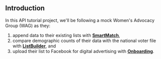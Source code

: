 ## Introduction
In this API tutorial project, we'll be following a mock Women's Advocacy Group (WAG) as they:

1. append data to their existing lists with [**SmartMatch**](https://docs.targetsmart.com/developers/tsapis/v2/service/smartmatch.html),
2. compare demographic counts of their data with the national voter file with [**ListBuilder**](https://docs.targetsmart.com/developers/tsapis/v2/person/listbuilder.html), and
3. upload their list to Facebook for digital advertising with [**Onboarding**](https://docs.targetsmart.com/developers/tsapis/v2/service/onboarding.html).
